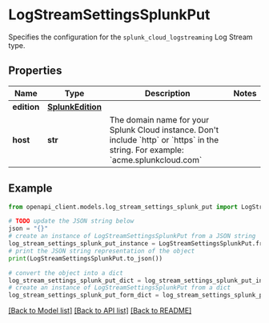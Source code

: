 # LogStreamSettingsSplunkPut

Specifies the configuration for the `splunk_cloud_logstreaming` Log Stream type.

## Properties

Name | Type | Description | Notes
------------ | ------------- | ------------- | -------------
**edition** | [**SplunkEdition**](SplunkEdition.md) |  | 
**host** | **str** | The domain name for your Splunk Cloud instance. Don&#39;t include &#x60;http&#x60; or &#x60;https&#x60; in the string. For example: &#x60;acme.splunkcloud.com&#x60; | 

## Example

```python
from openapi_client.models.log_stream_settings_splunk_put import LogStreamSettingsSplunkPut

# TODO update the JSON string below
json = "{}"
# create an instance of LogStreamSettingsSplunkPut from a JSON string
log_stream_settings_splunk_put_instance = LogStreamSettingsSplunkPut.from_json(json)
# print the JSON string representation of the object
print(LogStreamSettingsSplunkPut.to_json())

# convert the object into a dict
log_stream_settings_splunk_put_dict = log_stream_settings_splunk_put_instance.to_dict()
# create an instance of LogStreamSettingsSplunkPut from a dict
log_stream_settings_splunk_put_form_dict = log_stream_settings_splunk_put.from_dict(log_stream_settings_splunk_put_dict)
```
[[Back to Model list]](../README.md#documentation-for-models) [[Back to API list]](../README.md#documentation-for-api-endpoints) [[Back to README]](../README.md)


